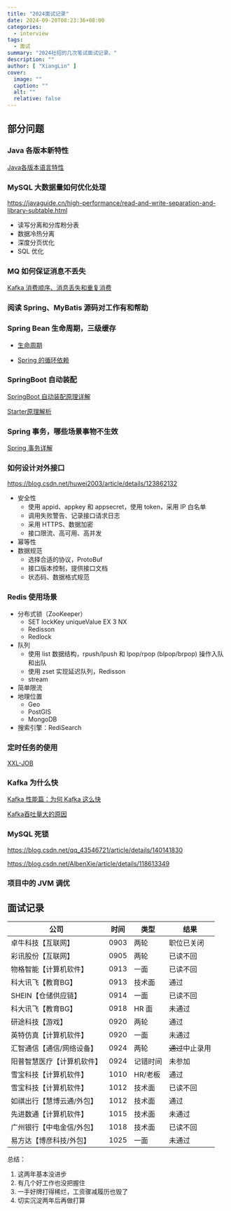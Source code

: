 ```yaml
---
title: "2024面试记录"
date: 2024-09-20T08:23:36+08:00
categories:
  - interview
tags:
  - 面试
summary: "2024社招的几次笔试面试记录。"
description: ""
author: [ "XiangLin" ]
cover:
  image: ""
  caption: ""
  alt: ""
  relative: false
---
```


## 部分问题

### Java 各版本新特性

[Java各版本语言特性](https://blog.xianglin.store/posts/java%E5%90%84%E7%89%88%E6%9C%AC%E7%89%B9%E6%80%A7/)

### MySQL 大数据量如何优化处理

https://javaguide.cn/high-performance/read-and-write-separation-and-library-subtable.html

* 读写分离和分库粉分表
* 数据冷热分离
* 深度分页优化
* SQL 优化

### MQ 如何保证消息不丢失

[Kafka 消费顺序、消息丢失和重复消费](https://javaguide.cn/high-performance/message-queue/kafka-questions-01.html#kafka-消费顺序、消息丢失和重复消费)

### 阅读 Spring、MyBatis 源码对工作有和帮助

### Spring Bean 生命周期，三级缓存

* [生命周期](https://javaguide.cn/system-design/framework/spring/spring-knowledge-and-questions-summary.html#bean-%E7%9A%84%E7%94%9F%E5%91%BD%E5%91%A8%E6%9C%9F%E4%BA%86%E8%A7%A3%E4%B9%88)

* [Spring 的循环依赖](https://javaguide.cn/system-design/framework/spring/spring-knowledge-and-questions-summary.html#spring-的循环依赖)

### SpringBoot 自动装配

[SpringBoot 自动装配原理详解](https://javaguide.cn/system-design/framework/spring/spring-boot-auto-assembly-principles.html)

[Starter原理解析](https://blog.xianglin.store/posts/starter%E5%8E%9F%E7%90%86%E8%A7%A3%E6%9E%90-springboot%E6%BA%90%E7%A0%81%E5%AD%A6%E4%B9%A0/)

### Spring 事务，哪些场景事物不生效

[Spring 事务详解](https://javaguide.cn/system-design/framework/spring/spring-transaction.html)

### 如何设计对外接口

https://blog.csdn.net/huwei2003/article/details/123862132

* 安全性
    * 使用 appid、appkey 和 appsecret，使用 token，采用 IP 白名单
    * 调用失败警告、记录接口请求日志
    * 采用 HTTPS、数据加密
    * 接口限流、高可用、高并发
* 幂等性
* 数据规范
    * 选择合适的协议，ProtoBuf
    * 接口版本控制，提供接口文档
    * 状态码、数据格式规范

### Redis 使用场景

* 分布式锁（ZooKeeper）
    * SET lockKey uniqueValue EX 3 NX
    * Redisson
    * Redlock
* 队列
    * 使用 list 数据结构，rpush/lpush 和 lpop/rpop (blpop/brpop) 操作入队和出队
    * 使用 zset 实现延迟队列，Redisson
    * stream
* 简单限流
* 地理位置
    * Geo
    * PostGIS
    * MongoDB
* 搜索引擎：RediSearch

### 定时任务的使用

[XXL-JOB](https://www.xuxueli.com/xxl-job/)

### Kafka 为什么快

[Kafka 性能篇：为何 Kafka 这么快](https://segmentfault.com/a/1190000039702782)

[Kafka吞吐量大的原因](https://blog.xianglin.store/posts/kafka%E5%9F%BA%E7%A1%80/#kafka%e5%90%9e%e5%90%90%e9%87%8f%e5%a4%a7%e7%9a%84%e5%8e%9f%e5%9b%a0)

### MySQL 死锁

https://blog.csdn.net/qq_43546721/article/details/140141830

https://blog.csdn.net/AlbenXie/article/details/118613349

### 项目中的 JVM 调优

## 面试记录

| 公司            | 时间   | 类型    | 结果            |
|---------------|------|-------|---------------|
| 卓牛科技【互联网】     | 0903 | 两轮    | 职位已关闭         |
| 彩讯股份【互联网】     | 0905 | 两轮    | 已读不回          |
| 物格智能【计算机软件】   | 0913 | 一面    | 已读不回          |
| 科大讯飞【教育BG】    | 0913 | 技术面   | 通过            |
| SHEIN【仓储供应链】  | 0914 | 一面    | 已读不回          |
| 科大讯飞【教育BG】    | 0918 | HR 面  | 未通过           |
| 研途科技【游戏】      | 0920 | 两轮    | 通过            |
| 英特仿真【计算机软件】   | 0920 | 一面    | 未通过           |
| 汇智通信【通信/网络设备】 | 0924 | 两轮    | <s>通过</s>中止录用 |
| 阳普智慧医疗【计算机软件】 | 0924 | 记错时间  | 未参加           |
| 雪宝科技【计算机软件】   | 1010 | HR/老板 | 通过            |
| 雪宝科技【计算机软件】   | 1012 | 技术面   | 已读不回          |
| 如祺出行【慧博云通/外包】 | 1012 | 技术面   | 通过            |
| 先进数通【计算机软件】   | 1015 | 技术面   | 未通过           |
| 广州银行【中电金信/外包】 | 1018 | 技术面   | 已读不回          |
| 易方达【博彦科技/外包】  | 1025 | 一面    | 未通过           |

总结：

1. 这两年基本没进步
2. 有几个好工作也没把握住
3. 一手好牌打得稀烂，工资骤减履历也毁了
4. 切实沉淀两年后再做打算
